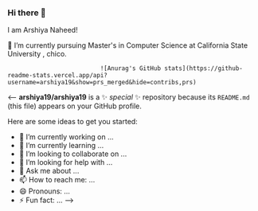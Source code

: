 ### Hi there 👋

I am Arshiya Naheed!

 🔭 I’m currently pursuing Master's in Computer Science at California State University , chico.



                              ![Anurag's GitHub stats](https://github-readme-stats.vercel.app/api?username=arshiya19&show=prs_merged&hide=contribs,prs)

<-- **arshiya19/arshiya19** is a ✨ _special_ ✨ repository because its `README.md` (this file) appears on your GitHub profile.

Here are some ideas to get you started:

- 🔭 I’m currently working on ...
- 🌱 I’m currently learning ...
- 👯 I’m looking to collaborate on ...
- 🤔 I’m looking for help with ...
- 💬 Ask me about ...
- 📫 How to reach me: ...
- 😄 Pronouns: ...
- ⚡ Fun fact: ...
-->


